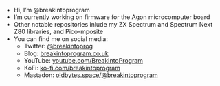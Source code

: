 - Hi, I’m @breakintoprogram
- I’m currently working on firmware for the Agon microcomputer board
- Other notable repositories inlude my ZX Spectrum and Spectrum Next Z80 libraries, and Pico-mposite
- You can find me on social media:
  - Twitter: [@breakintoprog](https://twitter.com/breakintoprog)
  - Blog: [breakintoprogram.co.uk](http://www.breakintoprogram.co.uk)
  - YouTube: [youtube.com/BreakIntoProgram](https://www.youtube.com/BreakIntoProgram)
  - KoFi: [ko-fi.com/breakintoprogram](https://ko-fi.com/breakintoprogram)
  - Mastadon: [oldbytes.space/@breakintoprogram](https://oldbytes.space/@breakintoprogram)

<!---
breakintoprogram/breakintoprogram is a ✨ special ✨ repository because its `README.md` (this file) appears on your GitHub profile.
You can click the Preview link to take a look at your changes.
--->
